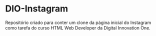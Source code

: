 # DIO-Instagram

Repositório criado para conter um clone da página inicial do Instagram
como tarefa do curso HTML Web Developer da Digital Innovation One.
